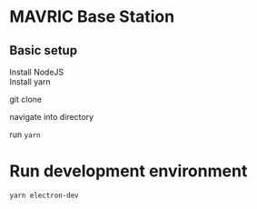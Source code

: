# MAVRIC Base Station

## Basic setup

Install NodeJS \
Install yarn

git clone

navigate into directory

run
```yarn```


# Run development environment
```yarn electron-dev```